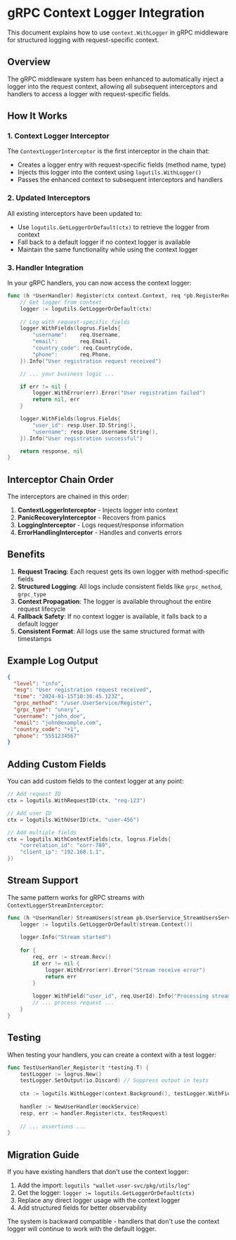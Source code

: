 # gRPC Context Logger Integration

This document explains how to use `context.WithLogger` in gRPC middleware for structured logging with request-specific context.

## Overview

The gRPC middleware system has been enhanced to automatically inject a logger into the request context, allowing all subsequent interceptors and handlers to access a logger with request-specific fields.

## How It Works

### 1. Context Logger Interceptor

The `ContextLoggerInterceptor` is the first interceptor in the chain that:

- Creates a logger entry with request-specific fields (method name, type)
- Injects this logger into the context using `logutils.WithLogger()`
- Passes the enhanced context to subsequent interceptors and handlers

### 2. Updated Interceptors

All existing interceptors have been updated to:

- Use `logutils.GetLoggerOrDefault(ctx)` to retrieve the logger from context
- Fall back to a default logger if no context logger is available
- Maintain the same functionality while using the context logger

### 3. Handler Integration

In your gRPC handlers, you can now access the context logger:

```go
func (h *UserHandler) Register(ctx context.Context, req *pb.RegisterRequest) (*pb.RegisterResponse, error) {
    // Get logger from context
    logger := logutils.GetLoggerOrDefault(ctx)
    
    // Log with request-specific fields
    logger.WithFields(logrus.Fields{
        "username":    req.Username,
        "email":       req.Email,
        "country_code": req.CountryCode,
        "phone":       req.Phone,
    }).Info("User registration request received")

    // ... your business logic ...

    if err != nil {
        logger.WithError(err).Error("User registration failed")
        return nil, err
    }

    logger.WithFields(logrus.Fields{
        "user_id": resp.User.ID.String(),
        "username": resp.User.Username.String(),
    }).Info("User registration successful")

    return response, nil
}
```

## Interceptor Chain Order

The interceptors are chained in this order:

1. **ContextLoggerInterceptor** - Injects logger into context
2. **PanicRecoveryInterceptor** - Recovers from panics
3. **LoggingInterceptor** - Logs request/response information
4. **ErrorHandlingInterceptor** - Handles and converts errors

## Benefits

1. **Request Tracing**: Each request gets its own logger with method-specific fields
2. **Structured Logging**: All logs include consistent fields like `grpc_method`, `grpc_type`
3. **Context Propagation**: The logger is available throughout the entire request lifecycle
4. **Fallback Safety**: If no context logger is available, it falls back to a default logger
5. **Consistent Format**: All logs use the same structured format with timestamps

## Example Log Output

```json
{
  "level": "info",
  "msg": "User registration request received",
  "time": "2024-01-15T10:30:45.123Z",
  "grpc_method": "/user.UserService/Register",
  "grpc_type": "unary",
  "username": "john_doe",
  "email": "john@example.com",
  "country_code": "+1",
  "phone": "5551234567"
}
```

## Adding Custom Fields

You can add custom fields to the context logger at any point:

```go
// Add request ID
ctx = logutils.WithRequestID(ctx, "req-123")

// Add user ID
ctx = logutils.WithUserID(ctx, "user-456")

// Add multiple fields
ctx = logutils.WithContextFields(ctx, logrus.Fields{
    "correlation_id": "corr-789",
    "client_ip": "192.168.1.1",
})
```

## Stream Support

The same pattern works for gRPC streams with `ContextLoggerStreamInterceptor`:

```go
func (h *UserHandler) StreamUsers(stream pb.UserService_StreamUsersServer) error {
    logger := logutils.GetLoggerOrDefault(stream.Context())
    
    logger.Info("Stream started")
    
    for {
        req, err := stream.Recv()
        if err != nil {
            logger.WithError(err).Error("Stream receive error")
            return err
        }
        
        logger.WithField("user_id", req.UserId).Info("Processing stream request")
        // ... process request ...
    }
}
```

## Testing

When testing your handlers, you can create a context with a test logger:

```go
func TestUserHandler_Register(t *testing.T) {
    testLogger := logrus.New()
    testLogger.SetOutput(io.Discard) // Suppress output in tests
    
    ctx := logutils.WithLogger(context.Background(), testLogger.WithField("test", true))
    
    handler := NewUserHandler(mockService)
    resp, err := handler.Register(ctx, testRequest)
    
    // ... assertions ...
}
```

## Migration Guide

If you have existing handlers that don't use the context logger:

1. Add the import: `logutils "wallet-user-svc/pkg/utils/log"`
2. Get the logger: `logger := logutils.GetLoggerOrDefault(ctx)`
3. Replace any direct logger usage with the context logger
4. Add structured fields for better observability

The system is backward compatible - handlers that don't use the context logger will continue to work with the default logger.
